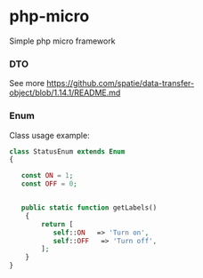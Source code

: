 # php-micro
Simple php micro framework

### DTO 

See more https://github.com/spatie/data-transfer-object/blob/1.14.1/README.md



### Enum 

Class usage example:
```php 
class StatusEnum extends Enum
{

   const ON = 1;
   const OFF = 0;


   public static function getLabels()
    {
        return [
           self::ON   => 'Turn on',
           self::OFF   => 'Turn off',
        ];
    }
}
```

